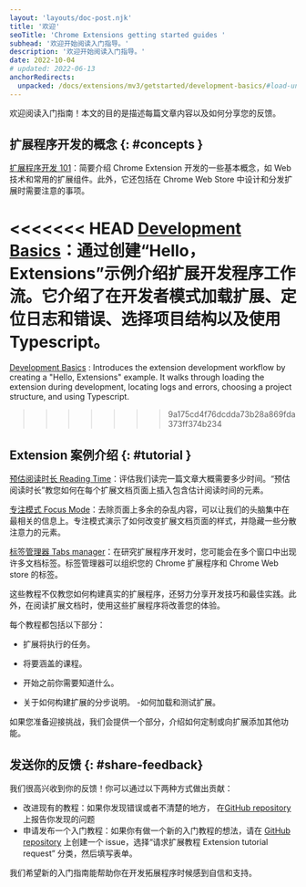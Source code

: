 ```yaml
---
layout: 'layouts/doc-post.njk'
title: '欢迎'
seoTitle: 'Chrome Extensions getting started guides '
subhead: '欢迎开始阅读入门指导。'
description: '欢迎开始阅读入门指导。'
date: 2022-10-04
# updated: 2022-06-13
anchorRedirects:
  unpacked: /docs/extensions/mv3/getstarted/development-basics/#load-unpacked
---
```


欢迎阅读入门指南！本文的目的是描述每篇文章内容以及如何分享您的反馈。

## 扩展程序开发的概念 {: #concepts }

[扩展程序开发 101][doc-ext-101]：简要介绍 Chrome Extension 开发的一些基本概念，如 Web 技术和常用的扩展组件。此外，它还包括在 Chrome Web Store 中设计和分发扩展时需要注意的事项。

<<<<<<< HEAD
[Development Basics][doc-dev-basics]：通过创建“Hello，Extensions”示例介绍扩展开发程序工作流。它介绍了在开发者模式加载扩展、定位日志和错误、选择项目结构以及使用 Typescript。
=======
[Development Basics][doc-dev-basics]
: Introduces the extension development workflow by creating a "Hello, Extensions" example. It walks through loading the extension during development, locating logs and errors, choosing a project structure, and using Typescript.
>>>>>>> 9a175cd4f76dcdda73b28a869fda373ff374b234

## Extension 案例介绍 {: #tutorial }

[预估阅读时长 Reading Time][tut-reading-time]：评估我们读完一篇文章大概需要多少时间。“预估阅读时长”教您如何在每个扩展文档页面上插入包含估计阅读时间的元素。

[专注模式 Focus Mode][tut-focus-mode]：去除页面上多余的杂乱内容，可以让我们的头脑集中在最相关的信息上。专注模式演示了如何改变扩展文档页面的样式，并隐藏一些分散注意力的元素。

[标签管理器 Tabs manager][tut-tabs-manager]：在研究扩展程序开发时，您可能会在多个窗口中出现许多文档标签。标签管理器可以组织您的 Chrome 扩展程序和 Chrome Web store 的标签。

这些教程不仅教您如何构建真实的扩展程序，还努力分享开发技巧和最佳实践。此外，在阅读扩展文档时，使用这些扩展程序将改善您的体验。

每个教程都包括以下部分：

- 扩展将执行的任务。

- 将要涵盖的课程。

- 开始之前你需要知道什么。

- 关于如何构建扩展的分步说明。 -如何加载和测试扩展。

如果您准备迎接挑战，我们会提供一个部分，介绍如何定制或向扩展添加其他功能。

## 发送你的反馈 {: #share-feedback}

我们很高兴收到你的反馈！你可以通过以下两种方式做出贡献：

- 改进现有的教程：如果你发现错误或者不清楚的地方， 在[GitHub repository][github-ext-doc-issue] 上报告你发现的问题
- 申请发布一个入门教程：如果你有做一个新的入门教程的想法，请在 [GitHub repository][github-ext-doc-issue] 上创建一个 issue，选择“请求扩展教程 Extension tutorial request” 分类，然后填写表单。

我们希望新的入门指南能帮助你在开发拓展程序时候感到自信和支持。

[doc-ext-101]: /docs/extensions/mv3/getstarted/extensions-101
[doc-dev-basics]: /docs/extensions/mv3/getstarted/development-basics
[github-ext-doc-issue]: https://github.com/GoogleChrome/developer.chrome.com/issues/new/choose
[tut-focus-mode]: /docs/extensions/mv3/getstarted/tut-focus-mode
[tut-reading-time]: /docs/extensions/mv3/getstarted/tut-reading-time
[tut-tabs-manager]: /docs/extensions/mv3/getstarted/tut-tabs-manager
